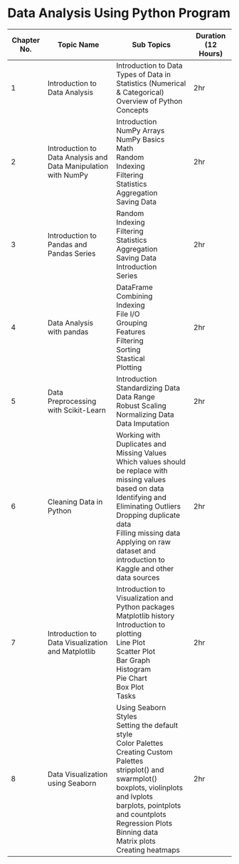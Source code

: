 # Data Analysis Using Python Program

|Chapter No.| Topic Name|	Sub Topics|	Duration (12 Hours)|
|---|---|----|---|
|1|	Introduction to Data Analysis	|Introduction to Data <br> Types of Data in Statistics (Numerical & Categorical) <br> Overview of Python Concepts<br>|	2hr|
|2| Introduction to Data Analysis and <br>Data Manipulation with NumPy| Introduction <br> NumPy Arrays <br> NumPy Basics <br> Math <br> Random <br> Indexing <br> Filtering <br> Statistics <br> Aggregation <br> Saving Data|	2hr|
|3|Introduction to Pandas and Pandas Series|Random <br> Indexing <br> Filtering <br> Statistics <br> Aggregation <br> Saving Data<br>Introduction <br>Series|	2hr|
|4|	Data Analysis with pandas| DataFrame<br>Combining<br>Indexing<br>File I/O<br>Grouping<br>Features<br>Filtering<br>Sorting<br>Stastical<br>Plotting| 2hr|
|5|	Data Preprocessing with Scikit-Learn| Introduction<br> Standardizing Data<br> Data Range<br> Robust Scaling<br> Normalizing Data<br> Data Imputation| 2hr|
|6|	Cleaning Data in Python| Working with Duplicates and Missing Values <br> Which values should be replace with missing values based on data<br> Identifying and Eliminating Outliers<br> Dropping duplicate data<br> Filling missing data<br> Applying on raw dataset and introduction to Kaggle and other data sources| 2hr|
|7|	Introduction to Data Visualization and Matplotlib| Introduction to Visualization and Python packages <br>Matplotlib history <br>Introduction to plotting <br>Line Plot <br>Scatter Plot <br>Bar Graph <br>Histogram <br>Pie Chart <br>Box Plot <br>Tasks| 2hr|
|8|	Data Visualization using Seaborn|	Using Seaborn Styles<br> Setting the default style<br> Color Palettes<br> Creating Custom Palettes<br> stripplot() and swarmplot()<br> boxplots, violinplots and lvplots<br> barplots, pointplots and countplots<br> Regression Plots<br> Binning data<br> Matrix plots<br> Creating heatmaps| 2hr|
